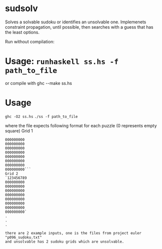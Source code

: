 # sudsolv

Solves a solvable sudoku or identifies an unsolvable one.
Implemenets constraint propagation, until possible, then searches with a guess that has the least options.

Run without compilation:
# Usage: `runhaskell ss.hs -f path_to_file`

or compile with ghc --make ss.hs
# Usage 
`ghc -O2 ss.hs`
`./ss -f path_to_file`



where the file expects following format for each puzzle
(0 represents empty square)
Grid 1
```000000000
000000000
000000000
000000000
000000000
000000000
000000000
000000000
000000000```
Grid 2
`123456789
000000000
000000000
000000000
000000000
000000000
000000000
000000000
000000000`
.
.
.

there are 2 example inputs, one is the files from project euler "p096_sudoku.txt"
and unsolvable has 2 sudoku grids which are unsolvable.





